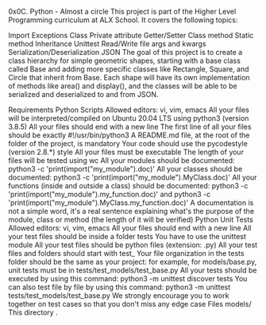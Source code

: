 0x0C. Python - Almost a circle This project is part of the Higher Level Programming curriculum at ALX School. It covers the following topics:

Import Exceptions Class Private attribute Getter/Setter Class method Static method Inheritance Unittest Read/Write file args and kwargs Serialization/Deserialization JSON The goal of this project is to create a class hierarchy for simple geometric shapes, starting with a base class called Base and adding more specific classes like Rectangle, Square, and Circle that inherit from Base. Each shape will have its own implementation of methods like area() and display(), and the classes will be able to be serialized and deserialized to and from JSON.

Requirements Python Scripts Allowed editors: vi, vim, emacs All your files will be interpreted/compiled on Ubuntu 20.04 LTS using python3 (version 3.8.5) All your files should end with a new line The first line of all your files should be exactly #!/usr/bin/python3 A README.md file, at the root of the folder of the project, is mandatory Your code should use the pycodestyle (version 2.8.*) style All your files must be executable The length of your files will be tested using wc All your modules should be documented: python3 -c 'print(import("my_module").doc)' All your classes should be documented: python3 -c 'print(import("my_module").MyClass.doc)' All your functions (inside and outside a class) should be documented: python3 -c 'print(import("my_module").my_function.doc)' and python3 -c 'print(import("my_module").MyClass.my_function.doc)' A documentation is not a simple word, it's a real sentence explaining what's the purpose of the module, class or method (the length of it will be verified) Python Unit Tests Allowed editors: vi, vim, emacs All your files should end with a new line All your test files should be inside a folder tests You have to use the unittest module All your test files should be python files (extension: .py) All your test files and folders should start with test_ Your file organization in the tests folder should be the same as your project: for example, for models/base.py, unit tests must be in tests/test_models/test_base.py All your tests should be executed by using this command: python3 -m unittest discover tests You can also test file by file by using this command: python3 -m unittest tests/test_models/test_base.py We strongly encourage you to work together on test cases so that you don't miss any edge case Files models/ This directory .
